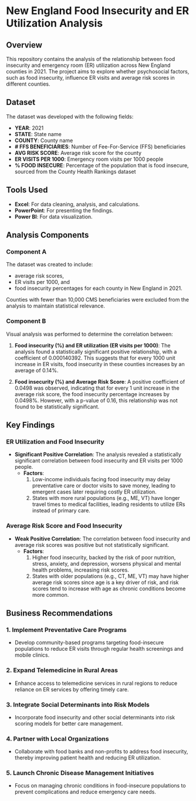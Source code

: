 # New England Food Insecurity and ER Utilization Analysis

## Overview
This repository contains the analysis of the relationship between food insecurity and emergency room (ER) utilization across New England counties in 2021. The project aims to explore whether psychosocial factors, such as food insecurity, influence ER visits and average risk scores in different counties.

## Dataset
The dataset was developed with the following fields:
- **YEAR**: 2021
- **STATE**: State name
- **COUNTY**: County name
- **# FFS BENEFICIARIES**: Number of Fee-For-Service (FFS) beneficiaries
- **AVG RISK SCORE**: Average risk score for the county
- **ER VISITS PER 1000**: Emergency room visits per 1000 people
- **% FOOD INSECURE**: Percentage of the population that is food insecure, sourced from the County Health Rankings dataset

## Tools Used
- **Excel**: For data cleaning, analysis, and calculations.
- **PowerPoint**: For presenting the findings.
- **Power BI**: For data visualization.
  
## Analysis Components
### Component A
The dataset was created to include:
- average risk scores,
- ER visits per 1000, and
- food insecurity percentages for each county in New England in 2021.
  
Counties with fewer than 10,000 CMS beneficiaries were excluded from the analysis to maintain statistical relevance.

### Component B
Visual analysis was performed to determine the correlation between:
1. **Food insecurity (%) and ER utilization (ER visits per 1000)**: The analysis found a statistically significant positive relationship, with a coefficient of 0.000140392. This suggests that for every 1000 unit increase in ER visits, food insecurity in these counties increases by an average of 0.14%.

2. **Food insecurity (%) and Average Risk Score**: A positive coefficient of 0.0498 was observed, indicating that for every 1 unit increase in the average risk score, the food insecurity percentage increases by 0.0498%. However, with a p-value of 0.16, this relationship was not found to be statistically significant.

## Key Findings
### ER Utilization and Food Insecurity
- **Significant Positive Correlation**: The analysis revealed a statistically significant correlation between food insecurity and ER visits per 1000 people.
  - **Factors**:
    1. Low-income individuals facing food insecurity may delay preventative care or doctor visits to save money, leading to emergent cases later requiring costly ER utilization.
    2. States with more rural populations (e.g., ME, VT) have longer travel times to medical facilities, leading residents to utilize ERs instead of primary care.

### Average Risk Score and Food Insecurity
- **Weak Positive Correlation**: The correlation between food insecurity and average risk scores was positive but not statistically significant.
  - **Factors**:
    1. Higher food insecurity, backed by the risk of poor nutrition, stress, anxiety, and depression, worsens physical and mental health problems, increasing risk scores.
    2. States with older populations (e.g., CT, ME, VT) may have higher average risk scores since age is a key driver of risk, and risk scores tend to increase with age as chronic conditions become more common.
       
## Business Recommendations
### 1. Implement Preventative Care Programs
- Develop community-based programs targeting food-insecure populations to reduce ER visits through regular health screenings and mobile clinics.

### 2. Expand Telemedicine in Rural Areas
- Enhance access to telemedicine services in rural regions to reduce reliance on ER services by offering timely care.

### 3. Integrate Social Determinants into Risk Models
- Incorporate food insecurity and other social determinants into risk scoring models for better care management.

### 4. Partner with Local Organizations
- Collaborate with food banks and non-profits to address food insecurity, thereby improving patient health and reducing ER utilization.

### 5. Launch Chronic Disease Management Initiatives
- Focus on managing chronic conditions in food-insecure populations to prevent complications and reduce emergency care needs.

